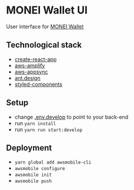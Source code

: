 # MONEI Wallet UI

User interface for [MONEI Wallet](https://github.com/MONEI/monei-wallet-serverless)

## Technological stack 

- [create-react-app](https://github.com/facebook/create-react-app)
- [aws-amplify](https://github.com/aws/aws-amplify)
- [aws-appsync](https://github.com/awslabs/aws-mobile-appsync-sdk-js)
- [ant.design](https://ant.design/)
- [styled-components](https://github.com/styled-components/styled-components)

## Setup

- change [.env.develop](.env.develop) to point to your back-end
- run `yarn install`
- run `yarn run start:develop`

## Deployment

- `yarn global add awsmobile-cli`
- `awsmobile configure`
- `awsmobile init`
- `awsmobile push`
